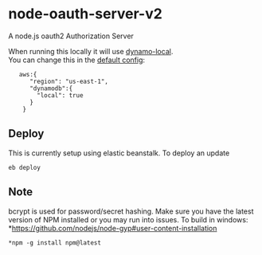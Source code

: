 # node-oauth-server-v2
A node.js oauth2 Authorization Server

When running this locally it will use [dynamo-local](https://docs.aws.amazon.com/amazondynamodb/latest/developerguide/DynamoDBLocal.html).  
You can change this in the [default config](../blob/master/config/default.js):
```
   aws:{
      "region": "us-east-1",
      "dynamodb":{
        "local": true
      }
    }
```


## Deploy
This is currently setup using elastic beanstalk.  To deploy an update
```
eb deploy
```

## Note
bcrypt is used for password/secret hashing.  Make sure you have the latest version of NPM installed or you may run into issues.
To build in windows: *https://github.com/nodejs/node-gyp#user-content-installation
```
*npm -g install npm@latest
```
